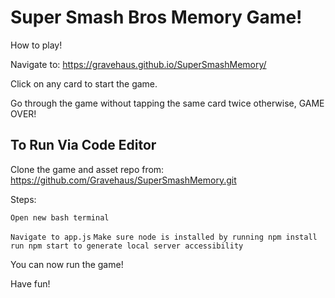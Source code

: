 # Super Smash Bros Memory Game!

How to play!

Navigate to: https://gravehaus.github.io/SuperSmashMemory/

Click on any card to start the game.

Go through the game without tapping the same card twice otherwise, GAME OVER!

## To Run Via Code Editor

Clone the game and asset repo from: https://github.com/Gravehaus/SuperSmashMemory.git

Steps:

`Open new bash terminal`

`Navigate to app.js`
`Make sure node is installed by running npm install`
`run npm start to generate local server accessibility`

You can now run the game!

Have fun!








